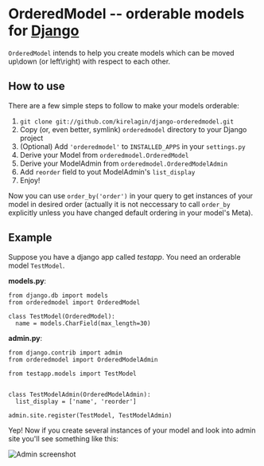 OrderedModel -- orderable models for [Django](http://www.djangoproject.com/)
========================================================

`OrderedModel` intends to help you create models which can be
moved up\\down (or left\\right) with respect to each other.

How to use
-------------

There are a few simple steps to follow to make your models orderable:

1. `git clone git://github.com/kirelagin/django-orderedmodel.git`
2. Copy (or, even better, symlink) `orderedmodel` directory to your
   Django project
3. (Optional) Add `'orderedmodel'` to `INSTALLED_APPS` in your `settings.py`
4. Derive your Model from `orderedmodel.OrderedModel`
5. Derive your ModelAdmin from `orderedmodel.OrderedModelAdmin`
6. Add `reorder` field to yout ModelAdmin's `list_display`
7. Enjoy!

Now you can use `order_by('order')` in your query to get instances of your model
in desired order (actually it is not neccessary to call `order_by` explicitly
unless you have changed default ordering in your model's Meta).

Example
-------

Suppose you have a django app called _testapp_.
You need an orderable model `TestModel`.

**models.py**:

    from django.db import models
    from orderedmodel import OrderedModel

    class TestModel(OrderedModel):
      name = models.CharField(max_length=30)

**admin.py**:

    from django.contrib import admin
    from orderedmodel import OrderedModelAdmin

    from testapp.models import TestModel


    class TestModelAdmin(OrderedModelAdmin):
      list_display = ['name', 'reorder']

    admin.site.register(TestModel, TestModelAdmin)


Yep! Now if you create several instances of your model
and look into admin site you'll see something like this:

![Admin screenshot](http://kirelagin.ru/~kirrun/orderedmodel/admin.png)
